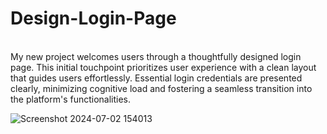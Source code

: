 # Design-Login-Page
<br>
My new project welcomes users through a thoughtfully designed login page. This initial touchpoint prioritizes user experience with a clean layout that guides users effortlessly. Essential login credentials are presented clearly, minimizing cognitive load and fostering a seamless transition into the platform's functionalities.
<br>

![Screenshot 2024-07-02 154013](https://github.com/Helix-1716/Design-Login-Page/assets/161151585/571b6011-52fe-4ec2-a0a9-bc317c9b7c9c)

